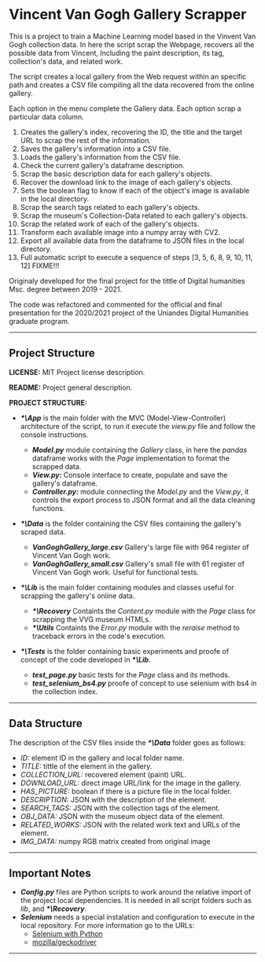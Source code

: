 # Vincent Van Gogh Gallery Scrapper

This is a project to train a Machine Learning model based in the Vinvent Van
Gogh collection data. In here the script scrap the Webpage, recovers all the
possible data from Vincent, Including the paint description, its tag,
collection's data, and related work.

The script creates a local gallery from the Web request within an specific path
and creates a CSV file compiling all the data recovered from the online gallery.

Each option in the menu complete the Gallery data. Each option scrap a
particular data column.

1. Creates the gallery's index, recovering the ID, the title and the target URL to
   scrap the rest of the information.
2. Saves the gallery's information into a CSV file.
3. Loads the gallery's information from the CSV file.
4. Check the current gallery's dataframe description.
5. Scrap the basic description data for each gallery's objects.
6. Recover the download link to the image of each gallery's objects.
7. Sets the boolean flag to know if each of the object's image is available in
   the local directory.
8. Scrap the search tags related to each gallery's objects.
9. Scrap the museum's Collection-Data related to each gallery's objects.
10. Scrap the related work of each of the gallery's objects.
11. Transform each available image into a numpy array with CV2.
12. Export all available data from the dataframe to JSON files in the local directory.
13. Full automatic script to execute a sequence of steps [3, 5, 6, 8, 9, 10, 11,
    12] FIXME!!!

Originaly developed for the final project for the tittle of Digital humanities
Msc. degree between 2019 - 2021.

The code was refactored and commented for the official and final presentation
for the 2020/2021 project of the Uniandes Digital Humanities graduate program.

---

## **Project Structure**

**LICENSE:** MIT Project license description.

**README:** Project general description.

**PROJECT STRUCTURE:**

* _**\*\App**_ is the main folder with the MVC (Model-View-Controller)
  architecture of the script, to run it execute the _view.py_ file and follow
  the console instructions.

  * _**Model.py**_ module containing the _Gallery_ class, in here the _pandas_
    dataframe works with the _Page_ implementation to format the scrapped data.
  * _**View.py:**_ Console interface to create, populate and save the gallery's dataframe.
  * _**Controller.py:**_ module connecting the _Model.py_ and the _View.py_, it
    controls the export process to JSON format and all the data cleaning functions.
* _**\*\Data**_ is the folder containing the CSV files containing the gallery's
  scraped data.
  * _**VanGoghGallery_large.csv**_ Gallery's large file with 964 register of Vincent Van
    Gogh work.
  * _**VanGoghGallery_small.csv**_ Gallery's small file with 61 register of Vincent Van
    Gogh work. Useful for functional tests.

* _**\*\Lib**_ is the main folder containing modules and classes useful for
  scrapping the gallery's online data.
  * _**\*\Recovery**_ Containts the _Content.py_ module with the _Page_ class
    for scrapping the VVG museum HTMLs.
  * _**\*\Utils**_ Containts the _Error.py_ module with the _reraise_ method to
    traceback errors in the code's execution.

* _**\*\Tests**_ is the folder containing basic experiments and proofe of
  concept of the code developed in _**\*\Lib**_.
  * _**test_page.py**_ basic tests for the _Page_ class and its methods.
  * _**test_selenium_bs4.py**_ proofe of concept to use selenium with bs4 in the
    collection index.

---

## Data Structure

The description of the CSV files inside the _**\*\Data**_ folder goes as follows:

* _ID:_ element ID in the gallery and local folder name.
* _TITLE:_ tittle of the element in the gallery.
* _COLLECTION\_URL:_ recovered element (paint) URL.
* _DOWNLOAD\_URL:_ direct image URL/link for the image in the gallery.
* _HAS\_PICTURE:_ boolean if there is a picture file in the local folder.
* _DESCRIPTION:_ JSON with the description of the element.
* _SEARCH\_TAGS:_ JSON with the collection tags of the element.
* _OBJ\_DATA:_ JSON with the museum object data of the element.
* _RELATED\_WORKS:_ JSON with the related work text and URLs of the element.
* _IMG\_DATA:_ numpy RGB matrix created from original image

---

## Important Notes

* _**Config.py**_ files are Python scripts to work around the relative import of the
  project local dependencies. It is needed in all script folders such as _lib_,
  and _**\*\Recovery**_.
* _**Selenium**_ needs a special instalation and configuration to execute in the
  local repository. For more information go to the URLs:
  * [Selenium with Python](https://selenium-python.readthedocs.io/index.html)
  * [mozilla/geckodriver](https://github.com/mozilla/geckodriver/releases)

---
